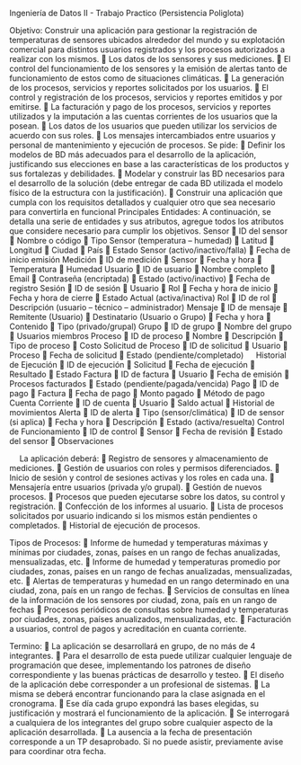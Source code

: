 Ingeniería de Datos II - Trabajo Practico 
(Persistencia Poliglota)

Objetivo: Construir una aplicación para gestionar la registración de temperaturas de sensores ubicados alrededor del mundo y su explotación comercial para distintos usuarios registrados y los procesos autorizados a realizar con los mismos.
	Los datos de los sensores y sus mediciones.
	El control del funcionamiento de los sensores y la emisión de alertas tanto de funcionamiento de estos como de situaciones climáticas.
	La generación de los procesos, servicios y reportes solicitados por los usuarios.
	El control y registración de los procesos, servicios y reportes emitidos y por emitirse.
	La facturación y pago de los procesos, servicios y reportes utilizados y la imputación a las cuentas corrientes de los usuarios que la posean.
	Los datos de los usuarios que pueden utilizar los servicios de acuerdo con sus roles.
	Los mensajes intercambiados entre usuarios y personal de mantenimiento y ejecución de procesos.
Se pide:
	Definir los modelos de BD más adecuados para el desarrollo de la aplicación, justificando sus elecciones en base a las características de los productos y sus fortalezas y debilidades.
	Modelar y construir las BD necesarios para el desarrollo de la solución (debe entregar de cada BD utilizada el modelo físico de la estructura con la justificación).
	Construir una aplicación que cumpla con los requisitos detallados y cualquier otro que sea necesario para convertirla en funcional
Principales Entidades: A continuación, se detalla una serie de entidades y sus atributos, agregue todos los atributos que considere necesario para cumplir los objetivos.
Sensor
	ID del sensor
	Nombre o código
	Tipo Sensor (temperatura – humedad)
	Latitud
	Longitud
	Ciudad
	País
	Estado Sensor (activo/inactivo/falla)
	Fecha de inicio emisión
Medición
	ID de medición
	Sensor
	Fecha y hora
	Temperatura
	Humedad
Usuario
	ID de usuario
	Nombre completo
	Email
	Contraseña (encriptada)
	Estado (activo/inactivo)
	Fecha de registro
Sesión
	ID de sesión
	Usuario
	Rol
	Fecha y hora de inicio
	Fecha y hora de cierre
	Estado Actual (activa/inactiva)
Rol
	ID de rol
	Descripción (usuario – técnico – administrador)
Mensaje
	ID de mensaje
	Remitente (Usuario)
	Destinatario (Usuario o Grupo)
	Fecha y hora
	Contenido
	Tipo (privado/grupal)
Grupo
	ID de grupo
	Nombre del grupo
	Usuarios miembros
Proceso
	ID de proceso
	Nombre 
	Descripción
	Tipo de proceso
	Costo
Solicitud de Proceso
	ID de solicitud
	Usuario
	Proceso
	Fecha de solicitud
	Estado (pendiente/completado)
 
Historial de Ejecución
	ID de ejecución
	Solicitud
	Fecha de ejecución
	Resultado
	Estado
Factura
	ID de factura
	Usuario
	Fecha de emisión
	Procesos facturados
	Estado (pendiente/pagada/vencida)
Pago
	ID de pago
	Factura
	Fecha de pago
	Monto pagado
	Método de pago
Cuenta Corriente
	ID de cuenta
	Usuario
	Saldo actual
	Historial de movimientos
Alerta
	ID de alerta
	Tipo (sensor/climática)
	ID de sensor (si aplica)
	Fecha y hora
	Descripción
	Estado (activa/resuelta)
Control de Funcionamiento
	ID de control
	Sensor
	Fecha de revisión
	Estado del sensor
	Observaciones

 
La aplicación deberá:
	Registro de sensores y almacenamiento de mediciones.
	Gestión de usuarios con roles y permisos diferenciados. 
	Inicio de sesión y control de sesiones activas y los roles en cada una. 
	Mensajería entre usuarios (privada y/o grupal). 
	Gestión de nuevos procesos.
	Procesos que pueden ejecutarse sobre los datos, su control y registración.
	Confección de los informes al usuario.
	Lista de procesos solicitados por usuario indicando si los mismos están pendientes o completados. 
	Historial de ejecución de procesos. 

Tipos de Procesos:
	Informe de humedad y temperaturas máximas y mínimas por ciudades, zonas, países en un rango de fechas anualizadas, mensualizadas, etc.
	Informe de humedad y temperaturas promedio por ciudades, zonas, países en un rango de fechas anualizadas, mensualizadas, etc.
	Alertas de temperaturas y humedad en un rango determinado en una ciudad, zona, país en un rango de fechas.
	Servicios de consultas en línea de la información de los sensores por ciudad, zona, país en un rango de fechas
	Procesos periódicos de consultas sobre humedad y temperaturas por ciudades, zonas, países anualizados, mensualizadas, etc.
	Facturación a usuarios, control de pagos y acreditación en cuanta corriente.

Termino: 
	La aplicación se desarrollará en grupo, de no más de 4 integrantes.
	Para el desarrollo de esta puede utilizar cualquier lenguaje de programación que desee, implementando los patrones de diseño correspondiente y las buenas prácticas de desarrollo y testeo.
	El diseño de la aplicación debe corresponder a un profesional de sistemas.
	La misma se deberá encontrar funcionando para la clase asignada en el cronograma.
	Ese día cada grupo expondrá las bases elegidas, su justificación y mostrará el funcionamiento de la aplicación. 
	Se interrogará a cualquiera de los integrantes del grupo sobre cualquier aspecto de la aplicación desarrollada. 
	La ausencia a la fecha de presentación corresponde a un TP desaprobado. Si no puede asistir, previamente avise para coordinar otra fecha.
